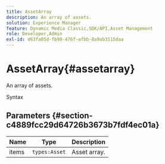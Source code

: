 ```yaml
---
title: AssetArray
description: An array of assets.
solution: Experience Manager
feature: Dynamic Media Classic,SDK/API,Asset Management
role: Developer,Admin
exl-id: d63fa05d-fb98-476f-afbb-8a9ab3115daa
---
```

# AssetArray{#assetarray}

An array of assets.

Syntax

## Parameters {#section-c4889fcc29d64726b3673b7fdf4ec01a}

|  Name  | Type  | Description  |
|---|---|---|
|  items  | `types:Asset`  | Asset array.  |
